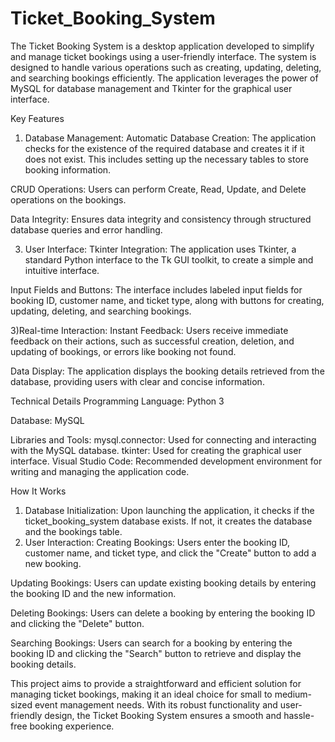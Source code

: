 # Ticket_Booking_System

The Ticket Booking System is a desktop application developed to simplify and manage ticket bookings using a user-friendly interface. The system is designed to handle various operations such as creating, updating, deleting, and searching bookings efficiently. The application leverages the power of MySQL for database management and Tkinter for the graphical user interface.

Key Features
1) Database Management:
  Automatic Database Creation: The application checks for the existence of the required database and creates it if it does not exist. This includes setting up the necessary tables to store booking information.

  CRUD Operations: Users can perform Create, Read, Update, and Delete operations on the bookings.
  
  Data Integrity: Ensures data integrity and consistency through structured database queries and error handling.
  
3) User Interface: 
  Tkinter Integration: The application uses Tkinter, a standard Python interface to the Tk GUI toolkit, to create a simple and intuitive interface.

  Input Fields and Buttons: The interface includes labeled input fields for booking ID, customer name, and ticket type, along with buttons for creating, updating, deleting, and searching bookings. 
  
3)Real-time Interaction: 
  Instant Feedback: Users receive immediate feedback on their actions, such as successful creation, deletion, and updating of bookings, or errors like booking not found. 
  
  Data Display: The application displays the booking details retrieved from the database, providing users with clear and concise information. 
  
Technical Details 
  Programming Language: Python 3 
  
  Database: MySQL 
  
  Libraries and Tools: 
    mysql.connector: Used for connecting and interacting with the MySQL database. 
    tkinter: Used for creating the graphical user interface. 
    Visual Studio Code: Recommended development environment for writing and managing the application code. 
    
How It Works 
1) Database Initialization: Upon launching the application, it checks if the ticket_booking_system database exists. If not, it creates the database and the bookings table.
2) User Interaction: 
  Creating Bookings: Users enter the booking ID, customer name, and ticket type, and click the "Create" button to add a new booking.

  Updating Bookings: Users can update existing booking details by entering the booking ID and the new information. 
  
  Deleting Bookings: Users can delete a booking by entering the booking ID and clicking the "Delete" button. 
  
  Searching Bookings: Users can search for a booking by entering the booking ID and clicking the "Search" button to retrieve and display the booking details. 

This project aims to provide a straightforward and efficient solution for managing ticket bookings, making it an ideal choice for small to medium-sized event management needs. With its robust functionality and user-friendly design, the Ticket Booking System ensures a smooth and hassle-free booking experience. 
